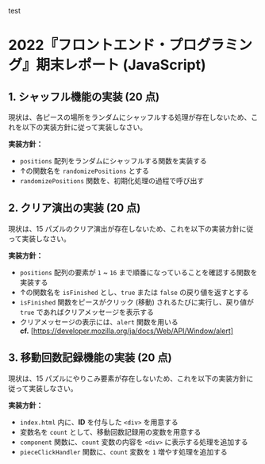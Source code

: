 test

2022『フロントエンド・プログラミング』期末レポート (JavaScript)
===============================================================================

## 1. シャッフル機能の実装 (20 点)

現状は、各ピースの場所をランダムにシャッフルする処理が存在しないため、これを以下の実装方針に従って実装しなさい。

**実装方針：**

- `positions` 配列をランダムにシャッフルする関数を実装する
- ↑の関数名を `randomizePositions` とする
- `randomizePositions` 関数を、初期化処理の過程で呼び出す


## 2. クリア演出の実装 (20 点)

現状は、15 パズルのクリア演出が存在しないため、これを以下の実装方針に従って実装しなさい。

**実装方針：**

- `positions` 配列の要素が `1` ~ `16` まで順番になっていることを確認する関数を実装する
- ↑の関数名を `isFinished` とし、`true` または `false` の戻り値を返すとする
- `isFinished` 関数をピースがクリック (移動) されるたびに実行し、戻り値が `true` であればクリアメッセージを表示する
- クリアメッセージの表示には、`alert` 関数を用いる  
  **cf.** [https://developer.mozilla.org/ja/docs/Web/API/Window/alert]


## 3. 移動回数記録機能の実装 (20 点)

現状は、15 パズルにやりこみ要素が存在しないため、これを以下の実装方針に従って実装しなさい。

**実装方針：**

- `index.html` 内に、**ID** を付与した `<div>` を用意する
- 変数名を `count` として、移動回数記録用の変数を用意する
- `component` 関数に、`count` 変数の内容を `<div>` に表示する処理を追加する
- `pieceClickHandler` 関数に、`count` 変数を `1` 増やす処理を追加する
